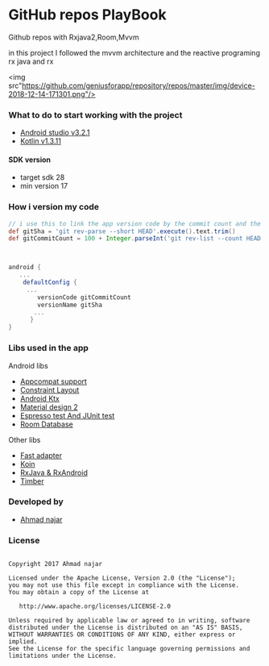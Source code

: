 # GitHub repos PlayBook

Github repos with Rxjava2,Room,Mvvm

in this project I followed the mvvm architecture and the reactive programing rx java and rx

<img src"https://github.com/geniusforapp/repository/repos/master/img/device-2018-12-14-171301.png"/>


### What to do to start working with the project 
- [Android studio v3.2.1](https://developer.android.com/studio/)
- [Kotlin v1.3.11](https://kotlinlang.org/docs/reference/)

#### SDK version

 * target sdk 28
 * min version 17
 
 
### How i version my code 

```gradle
// i use this to link the app version code by the commit count and the version name by the commit number
def gitSha = 'git rev-parse --short HEAD'.execute().text.trim()
def gitCommitCount = 100 + Integer.parseInt('git rev-list --count HEAD'.execute().text.trim())



android {
   ...
    defaultConfig {
     ...
        versionCode gitCommitCount
        versionName gitSha
       ... 
      }
}

``` 
 

### Libs used in the app

   Android libs
   * [Appcompat support](https://developer.android.com/topic/libraries/support-library/revisions)
   * [Constraint Layout](https://developer.android.com/topic/libraries/support-library/revisions)
   * [Android Ktx](https://developer.android.com/kotlin/ktx) 
   * [Material design 2](https://material.io/develop/android/)
   * [Espresso test And JUnit test](https://developer.android.com/topic/libraries/support-library/revisions) 
   * [Room Database](https://developer.android.com/topic/libraries/support-library/revisions) 
   
   Other libs 
   * [Fast adapter](https://github.com/mikepenz/FastAdapter)
   * [Koin](https://insert-koin.io/)
   * [RxJava & RxAndroid](https://github.com/ReactiveX/RxJava)
   * [Timber](https://github.com/JakeWharton/timber)
    

### Developed by 

   * [Ahmad najar](http://geniusforapp.com)


### License

```text

Copyright 2017 Ahmad najar

Licensed under the Apache License, Version 2.0 (the "License");
you may not use this file except in compliance with the License.
You may obtain a copy of the License at

   http://www.apache.org/licenses/LICENSE-2.0

Unless required by applicable law or agreed to in writing, software
distributed under the License is distributed on an "AS IS" BASIS,
WITHOUT WARRANTIES OR CONDITIONS OF ANY KIND, either express or implied.
See the License for the specific language governing permissions and
limitations under the License.

```